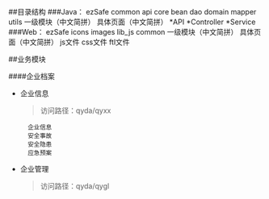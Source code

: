 ##目录结构
###Java：
	ezSafe
		common
		    api
			core
			bean
			dao
			domain
			mapper
			utils
		一级模块（中文简拼）
			具体页面（中文简拼）
				*API
				*Controller
				*Service
###Web：
	ezSafe
		icons
		images
		lib_js
		common
		一级模块（中文简拼）
			具体页面（中文简拼）
				js文件
				css文件
				ftl文件

##业务模块
    
####企业档案    
* 企业信息
    >访问路径：qyda/qyxx
    >>
        企业信息
        安全事故
        安全隐患
        应急预案
        
* 企业管理
    >访问路径：qyda/qygl